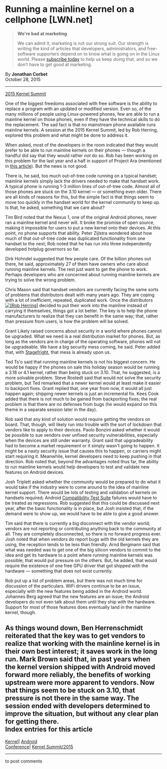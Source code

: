 # Running a mainline kernel on a cellphone [LWN.net]

> **We're bad at marketing**
> 
> We can admit it, marketing is not our strong suit. Our strength is writing the kind of articles that developers, administrators, and free-software supporters depend on to know what is going on in the Linux world. Please [subscribe today](/Promo/nsn-bad/subscribe) to help us keep doing that, and so we don’t have to get good at marketing. 

By **Jonathan Corbet**  
October 28, 2015 

* * *

[2015 Kernel Summit](/Articles/KernelSummit2015/)

One of the biggest freedoms associated with free software is the ability to replace a program with an updated or modified version. Even so, of the many millions of people using Linux-powered phones, few are able to run a mainline kernel on those phones, even if they have the technical skills to do the replacement. The sad fact is that no mainstream phone available runs mainline kernels. A session at the 2015 Kernel Summit, led by Rob Herring, explored this problem and what might be done to address it. 

When asked, most of the developers in the room indicated that they would prefer to be able to run mainline kernels on their phones — though a handful did say that they would rather _not_ do so. Rob has been working on this problem for the last year and a half in support of Project Ara (mentioned in [this article](/Articles/648400/)). But the news is not good. 

There is, he said, too much out-of-tree code running on a typical handset; mainline kernels simply lack the drivers needed to make that handset work. A typical phone is running 1-3 million lines of out-of-tree code. Almost all of those phones are stuck on the 3.10 kernel — or something even older. There are all kinds of reasons for this, but the simple fact is that things seem to move too quickly in the handset world for the kernel community to keep up. Is that, he asked, something that we care about? 

Tim Bird noted that the Nexus 1, one of the original Android phones, never ran a mainline kernel and never will. It broke the promise of open source, making it impossible for users to put a new kernel onto their devices. At this point, no phone supports that ability. Peter Zijlstra wondered about how much of that out-of-tree code was duplicated functionality from one handset to the next; Rob noted that he has run into three independently developed hotplug governors so far. 

Dirk Hohndel suggested that few people care. Of the billion phones out there, he said, approximately 27 of them have owners who care about running mainline kernels. The rest just want to get the phone to work. Perhaps developers who are concerned about running mainline kernels are trying to solve the wrong problem. 

Chris Mason said that handset vendors are currently facing the same sorts of problems that distributors dealt with many years ago. They are coping with a lot of inefficient, repeated, duplicated work. Once the distributors [![\[Rob Herring\]](https://static.lwn.net/images/conf/2015/klf-ks/RobHerring-sm.jpg)](/Articles/662149/) decided to put their work into the mainline instead of carrying it themselves, things got a lot better. The key is to help the phone manufacturers to realize that they can benefit in the same way; that, rather than pressure from users, is how the problem will be solved. 

Grant Likely raised concerns about security in a world where phones cannot be upgraded. What we need is a real distribution market for phones. But, as long as the vendors are in charge of the operating software, phones will not be upgradeable. We have a big security mess coming, he said. Peter added that, with [Stagefright](/Articles/652728/), that mess is already upon us. 

Ted Ts'o said that running mainline kernels is not his biggest concern. He would be happy if the phones on sale this holiday season would be running a 3.18 or 4.1 kernel, rather than being stuck on 3.10. That, he suggested, is a more solvable problem. Steve Rostedt said that would not solve the security problem, but Ted remarked that a newer kernel would at least make it easier to backport fixes. Grant replied that, one year from now, it would all just happen again; shipping newer kernels is just an incremental fix. Kees Cook added that there is not much to be gained from backporting fixes; the real problem is that there are no defenses from bugs (he would expand on this theme in a separate session later in the day). 

Rob said that any kind of solution would require getting the vendors on board. That, though, will likely run into trouble with the sort of lockdown that vendors like to apply to their devices. Paolo Bonzini asked whether it would be possible to sue vendors over unfixed security vulnerabilities, especially when the devices are still under warranty. Grant said that upgradeability had to become a market requirement or it simply wasn't going to happen. It might be a nasty security issue that causes this to happen, or carriers might start requiring it. Meanwhile, kernel developers need to keep pushing in that direction. Rob noted that, beyond the advantages noted thus far, the ability to run mainline kernels would help developers to test and validate new features on Android devices. 

Josh Triplett asked whether the community would be prepared to do what it would take if the industry were to come around to the idea of mainline kernel support. There would be lots of testing and validation of kernels on handsets required; Android [Compatibility Test Suite](https://source.android.com/compatibility/cts/index.html) failures would have to be treated as regressions. Rob suggested that this could be discussed next year, after the basic functionality is in place, but Josh insisted that, if the demand were to show up, we would have to be able to give a good answer. 

Tim said that there is currently a big disconnect with the vendor world; vendors are not reporting or contributing anything back to the community at all. They are completely disconnected, so there is no forward progress ever. Josh noted that when vendors do report bugs with the old kernels they are using, the reception tends to be less than friendly. Arnd Bergmann said that what was needed was to get one of the big silicon vendors to commit to the idea and get its hardware to a point where running mainline kernels was possible; that would put pressure on the others. But, he added, that would require the existence of one free GPU driver that got shipped with the hardware — something that does not exist currently. 

Rob put up a list of problem areas, but there was not much time for discussion of the particulars. WiFi drivers continue to be an issue, especially with the new features being added in the Android world. Johannes Berg agreed that the new features are an issue; the Android developers do not even talk about them until they ship with the hardware. Support for most of those features does eventually land in the mainline kernel, though. 

As things wound down, Ben Herrenschmidt reiterated that the key was to get vendors to realize that working with the mainline kernel is in their own best interest; it saves work in the long run. Mark Brown said that, in past years when the kernel version shipped with Android moved forward more reliably, the benefits of working upstream were more apparent to vendors. Now that things seem to be stuck on 3.10, that pressure is not there in the same way. The session ended with developers determined to improve the situation, but without any clear plan for getting there.  
Index entries for this article  
---  
[Kernel](/Kernel/Index)| [Android](/Kernel/Index#Android)  
[Conference](/Archives/ConferenceIndex/)| [Kernel Summit/2015](/Archives/ConferenceIndex/#Kernel_Summit-2015)  
  


* * *

to post comments 
